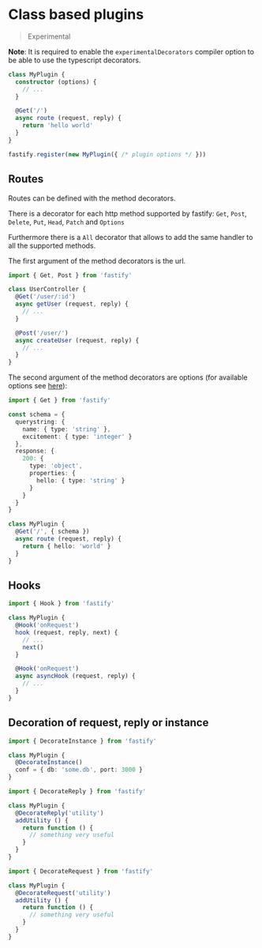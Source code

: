 
# Class based plugins

> Experimental

**Note**: It is required to enable the `experimentalDecorators` compiler option to be able to use the typescript decorators.

```ts
class MyPlugin {
  constructor (options) {
    // ...
  }

  @Get('/')
  async route (request, reply) {
    return 'hello world'
  }
}

fastify.register(new MyPlugin({ /* plugin options */ }))
```

## Routes

Routes can be defined with the method decorators.

There is a decorator for each http method supported by fastify: `Get`, `Post`, `Delete`, `Put`, `Head`, `Patch` and `Options`

Furthermore there is a `All` decorator that allows to add the same handler to all the supported methods.

The first argument of the method decorators is the url.

```ts
import { Get, Post } from 'fastify'

class UserController {
  @Get('/user/:id')
  async getUser (request, reply) {
    // ...
  }

  @Post('/user/')
  async createUser (request, reply) {
    // ...
  }
}
```

The second argument of the method decorators are options (for available options see [here](./Routes.md)):

```ts
import { Get } from 'fastify'

const schema = {
  querystring: {
    name: { type: 'string' },
    excitement: { type: 'integer' }
  },
  response: {
    200: {
      type: 'object',
      properties: {
        hello: { type: 'string' }
      }
    }
  }
}

class MyPlugin {
  @Get('/', { schema })
  async route (request, reply) {
    return { hello: 'world' }
  }
}
```

## Hooks

```ts
import { Hook } from 'fastify'

class MyPlugin {
  @Hook('onRequest')
  hook (request, reply, next) {
    // ...
    next()
  }

  @Hook('onRequest')
  async asyncHook (request, reply) {
    // ...
  }
}
```

## Decoration of request, reply or instance

```ts
import { DecorateInstance } from 'fastify'

class MyPlugin {
  @DecorateInstance()
  conf = { db: 'some.db', port: 3000 }
}
```

```ts
import { DecorateReply } from 'fastify'

class MyPlugin {
  @DecorateReply('utility')
  addUtility () {
    return function () {
      // something very useful
    }
  }
}
```

```ts
import { DecorateRequest } from 'fastify'

class MyPlugin {
  @DecorateRequest('utility')
  addUtility () {
    return function () {
      // something very useful
    }
  }
}
```
